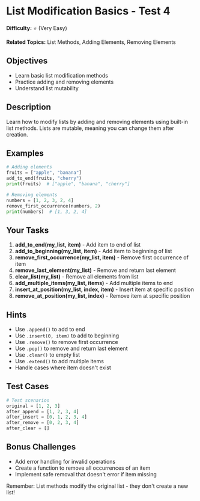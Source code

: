 # List Modification Basics - Test 4

**Difficulty:** ⭐ (Very Easy)

**Related Topics:** List Methods, Adding Elements, Removing Elements

## Objectives

- Learn basic list modification methods
- Practice adding and removing elements
- Understand list mutability

## Description

Learn how to modify lists by adding and removing elements using built-in list methods. Lists are mutable, meaning you can change them after creation.

## Examples

```python
# Adding elements
fruits = ["apple", "banana"]
add_to_end(fruits, "cherry")
print(fruits)  # ["apple", "banana", "cherry"]

# Removing elements
numbers = [1, 2, 3, 2, 4]
remove_first_occurrence(numbers, 2)
print(numbers)  # [1, 3, 2, 4]
```

## Your Tasks

1. **add_to_end(my_list, item)** - Add item to end of list
2. **add_to_beginning(my_list, item)** - Add item to beginning of list
3. **remove_first_occurrence(my_list, item)** - Remove first occurrence of item
4. **remove_last_element(my_list)** - Remove and return last element
5. **clear_list(my_list)** - Remove all elements from list
6. **add_multiple_items(my_list, items)** - Add multiple items to end
7. **insert_at_position(my_list, index, item)** - Insert item at specific position
8. **remove_at_position(my_list, index)** - Remove item at specific position

## Hints

- Use `.append()` to add to end
- Use `.insert(0, item)` to add to beginning
- Use `.remove()` to remove first occurrence
- Use `.pop()` to remove and return last element
- Use `.clear()` to empty list
- Use `.extend()` to add multiple items
- Handle cases where item doesn't exist

## Test Cases

```python
# Test scenarios
original = [1, 2, 3]
after_append = [1, 2, 3, 4]
after_insert = [0, 1, 2, 3, 4]
after_remove = [0, 2, 3, 4]
after_clear = []
```

## Bonus Challenges

- Add error handling for invalid operations
- Create a function to remove all occurrences of an item
- Implement safe removal that doesn't error if item missing

Remember: List methods modify the original list - they don't create a new list!
